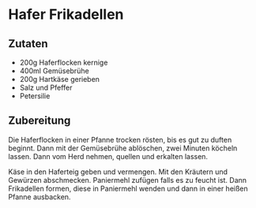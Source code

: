 # Hafer Frikadellen

## Zutaten

- 200g Haferflocken kernige
- 400ml Gemüsebrühe
- 200g Hartkäse gerieben
- Salz und Pfeffer
- Petersilie

## Zubereitung

Die Haferflocken in einer Pfanne trocken rösten, bis es gut zu duften beginnt. Dann mit der Gemüsebrühe ablöschen, zwei Minuten köcheln lassen. Dann vom Herd nehmen, quellen und erkalten lassen.

Käse in den Haferteig geben und vermengen. Mit den Kräutern und Gewürzen abschmecken. Paniermehl zufügen falls es zu feucht ist.
Dann Frikadellen formen, diese in Paniermehl wenden und dann in einer heißen Pfanne ausbacken.
